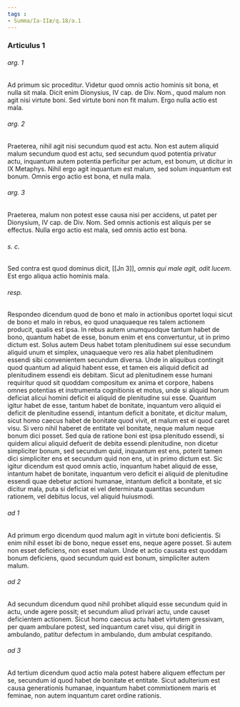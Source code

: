 ```yaml
---
tags : 
- Summa/Ia-IIæ/q.18/a.1
---
```


### Articulus 1

###### arg. 1
Ad primum sic proceditur. Videtur quod omnis actio hominis sit bona, et nulla sit mala. Dicit enim Dionysius, IV cap. de Div. Nom., quod malum non agit nisi virtute boni. Sed virtute boni non fit malum. Ergo nulla actio est mala.

###### arg. 2
Praeterea, nihil agit nisi secundum quod est actu. Non est autem aliquid malum secundum quod est actu, sed secundum quod potentia privatur actu, inquantum autem potentia perficitur per actum, est bonum, ut dicitur in IX Metaphys. Nihil ergo agit inquantum est malum, sed solum inquantum est bonum. Omnis ergo actio est bona, et nulla mala.

###### arg. 3
Praeterea, malum non potest esse causa nisi per accidens, ut patet per Dionysium, IV cap. de Div. Nom. Sed omnis actionis est aliquis per se effectus. Nulla ergo actio est mala, sed omnis actio est bona.

###### s. c.
Sed contra est quod dominus dicit, [[Jn 3]], *omnis qui male agit, odit lucem*. Est ergo aliqua actio hominis mala.

###### resp.
Respondeo dicendum quod de bono et malo in actionibus oportet loqui sicut de bono et malo in rebus, eo quod unaquaeque res talem actionem producit, qualis est ipsa. In rebus autem unumquodque tantum habet de bono, quantum habet de esse, bonum enim et ens convertuntur, ut in primo dictum est. Solus autem Deus habet totam plenitudinem sui esse secundum aliquid unum et simplex, unaquaeque vero res alia habet plenitudinem essendi sibi convenientem secundum diversa. Unde in aliquibus contingit quod quantum ad aliquid habent esse, et tamen eis aliquid deficit ad plenitudinem essendi eis debitam. Sicut ad plenitudinem esse humani requiritur quod sit quoddam compositum ex anima et corpore, habens omnes potentias et instrumenta cognitionis et motus, unde si aliquid horum deficiat alicui homini deficit ei aliquid de plenitudine sui esse. Quantum igitur habet de esse, tantum habet de bonitate, inquantum vero aliquid ei deficit de plenitudine essendi, intantum deficit a bonitate, et dicitur malum, sicut homo caecus habet de bonitate quod vivit, et malum est ei quod caret visu. Si vero nihil haberet de entitate vel bonitate, neque malum neque bonum dici posset. Sed quia de ratione boni est ipsa plenitudo essendi, si quidem alicui aliquid defuerit de debita essendi plenitudine, non dicetur simpliciter bonum, sed secundum quid, inquantum est ens, poterit tamen dici simpliciter ens et secundum quid non ens, ut in primo dictum est. Sic igitur dicendum est quod omnis actio, inquantum habet aliquid de esse, intantum habet de bonitate, inquantum vero deficit ei aliquid de plenitudine essendi quae debetur actioni humanae, intantum deficit a bonitate, et sic dicitur mala, puta si deficiat ei vel determinata quantitas secundum rationem, vel debitus locus, vel aliquid huiusmodi.

###### ad 1
Ad primum ergo dicendum quod malum agit in virtute boni deficientis. Si enim nihil esset ibi de bono, neque esset ens, neque agere posset. Si autem non esset deficiens, non esset malum. Unde et actio causata est quoddam bonum deficiens, quod secundum quid est bonum, simpliciter autem malum.

###### ad 2
Ad secundum dicendum quod nihil prohibet aliquid esse secundum quid in actu, unde agere possit; et secundum aliud privari actu, unde causet deficientem actionem. Sicut homo caecus actu habet virtutem gressivam, per quam ambulare potest, sed inquantum caret visu, qui dirigit in ambulando, patitur defectum in ambulando, dum ambulat cespitando.

###### ad 3
Ad tertium dicendum quod actio mala potest habere aliquem effectum per se, secundum id quod habet de bonitate et entitate. Sicut adulterium est causa generationis humanae, inquantum habet commixtionem maris et feminae, non autem inquantum caret ordine rationis.

